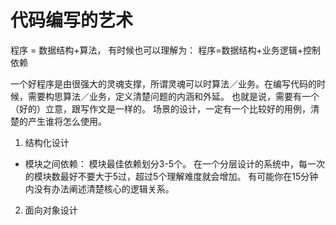 # 代码编写的艺术
程序 = 数据结构+算法， 有时候也可以理解为： 程序=数据结构+业务逻辑+控制依赖

一个好程序是由很强大的灵魂支撑，所谓灵魂可以时算法／业务。在编写代码的时候，需要构思算法／业务，定义清楚问题的内涵和外延。
也就是说，需要有一个（好的）立意，跟写作文是一样的。
场景的设计，一定有一个比较好的用例，清楚的产生谁将怎么使用。
1. 结构化设计
* 模块之间依赖： 模块最佳依赖划分3-5个。 在一个分层设计的系统中，每一次的模块数最好不要大于5过，超过5个理解难度就会增加。
有可能你在15分钟内没有办法阐述清楚核心的逻辑关系。

2. 面向对象设计

